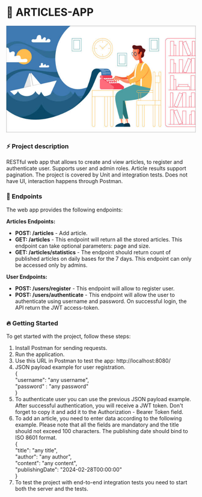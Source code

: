 # 📖 ARTICLES-APP 

![image.jpg](image.jpg)

### ⚡️ Project description
RESTful web app that allows to create and view articles, to register and authenticate user. Supports user and admin roles. 
Article results support pagination. The project is covered by Unit and integration tests. Does not have UI, interaction 
happens through Postman.

### 🎯 Endpoints
The web app provides the following endpoints:

<b> Articles Endpoints: </b>

- <b>POST: /articles</b> - Add article.
- <b>GET: /articles</b> - This endpoint will return all the stored articles. This endpoint can take optional parameters: page and size.
- <b>GET: /articles/statistics</b> - The endpoint should return count of published articles on daily bases for the 7 days. 
This endpoint can only be accessed only by admins.

<b> User Endpoints: </b>

- <b>POST: /users/register</b> - This endpoint will allow to register user.
- <b>POST: /users/authenticate</b> - This endpoint will allow the user to authenticate using username and password. 
On successful login, the API return the JWT access-token.

### 🔥 Getting Started
To get started with the project, follow these steps:
1. Install Postman for sending requests.
2. Run the application.
3. Use this URL in Postman to test the app: http://localhost:8080/ 
4. JSON payload example for user registration.<br>
   {<br>
   "username": "any username",<br>
   "password" : "any password"<br>
   }
5. To authenticate user you can use the previous JSON payload example. After successful authentication, you will 
receive a JWT token. Don't forget to copy it and add it to the Authorization - Bearer Token field.
6. To add an article, you need to enter data according to the following example. Please note that all the fields are
mandatory and the title should not exceed 100 characters. The publishing date should bind to ISO 8601 format.<br>
   {<br>
   "title": "any title",<br>
   "author": "any author",<br>
   "content": "any content",<br>
   "publishingDate": "2024-02-28T00:00:00"<br>
   } 
7. To test the project with end-to-end integration tests you need to start both the server and the tests.